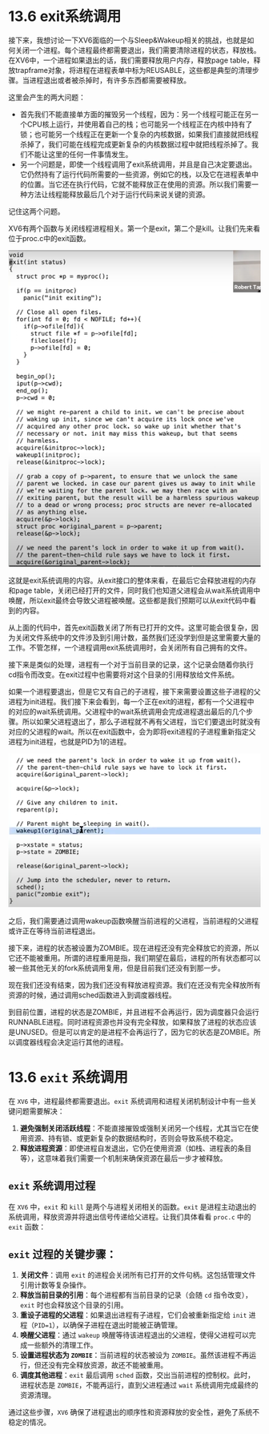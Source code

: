 # 13.6 exit系统调用

接下来，我想讨论一下XV6面临的一个与Sleep\&Wakeup相关的挑战，也就是如何关闭一个进程。每个进程最终都需要退出，我们需要清除进程的状态，释放栈。在XV6中，一个进程如果退出的话，我们需要释放用户内存，释放page table，释放trapframe对象，将进程在进程表单中标为REUSABLE，这些都是典型的清理步骤。当进程退出或者被杀掉时，有许多东西都需要被释放。

这里会产生的两大问题：

* 首先我们不能直接单方面的摧毁另一个线程，因为：另一个线程可能正在另一个CPU核上运行，并使用着自己的栈；也可能另一个线程正在内核中持有了锁；也可能另一个线程正在更新一个复杂的内核数据，如果我们直接就把线程杀掉了，我们可能在线程完成更新复杂的内核数据过程中就把线程杀掉了。我们不能让这里的任何一件事情发生。
* 另一个问题是，即使一个线程调用了exit系统调用，并且是自己决定要退出。它仍然持有了运行代码所需要的一些资源，例如它的栈，以及它在进程表单中的位置。当它还在执行代码，它就不能释放正在使用的资源。所以我们需要一种方法让线程能释放最后几个对于运行代码来说关键的资源。

记住这两个问题。

XV6有两个函数与关闭线程进程相关。第一个是exit，第二个是kill。让我们先来看位于proc.c中的exit函数。

![](<../.gitbook/assets/image (439).png>)

这就是exit系统调用的内容。从exit接口的整体来看，在最后它会释放进程的内存和page table，关闭已经打开的文件，同时我们也知道父进程会从wait系统调用中唤醒，所以exit最终会导致父进程被唤醒。这些都是我们预期可以从exit代码中看到的内容。

从上面的代码中，首先exit函数关闭了所有已打开的文件。这里可能会很复杂，因为关闭文件系统中的文件涉及到引用计数，虽然我们还没学到但是这里需要大量的工作。不管怎样，一个进程调用exit系统调用时，会关闭所有自己拥有的文件。

接下来是类似的处理，进程有一个对于当前目录的记录，这个记录会随着你执行cd指令而改变。在exit过程中也需要将对这个目录的引用释放给文件系统。

如果一个进程要退出，但是它又有自己的子进程，接下来需要设置这些子进程的父进程为init进程。我们接下来会看到，每一个正在exit的进程，都有一个父进程中的对应的wait系统调用。父进程中的wait系统调用会完成进程退出最后的几个步骤。所以如果父进程退出了，那么子进程就不再有父进程，当它们要退出时就没有对应的父进程的wait。所以在exit函数中，会为即将exit进程的子进程重新指定父进程为init进程，也就是PID为1的进程。

![](<../.gitbook/assets/image (502).png>)

之后，我们需要通过调用wakeup函数唤醒当前进程的父进程，当前进程的父进程或许正在等待当前进程退出。

接下来，进程的状态被设置为ZOMBIE。现在进程还没有完全释放它的资源，所以它还不能被重用。所谓的进程重用是指，我们期望在最后，进程的所有状态都可以被一些其他无关的fork系统调用复用，但是目前我们还没有到那一步。

现在我们还没有结束，因为我们还没有释放进程资源。我们在还没有完全释放所有资源的时候，通过调用sched函数进入到调度器线程。

到目前位置，进程的状态是ZOMBIE，并且进程不会再运行，因为调度器只会运行RUNNABLE进程。同时进程资源也并没有完全释放，如果释放了进程的状态应该是UNUSED。但是可以肯定的是进程不会再运行了，因为它的状态是ZOMBIE。所以调度器线程会决定运行其他的进程。





# 13.6 `exit` 系统调用

在 `XV6` 中，进程最终都需要退出。`exit` 系统调用和进程关闭机制设计中有一些关键问题需要解决：

1. **避免强制关闭活跃线程**：不能直接摧毁或强制关闭另一个线程，尤其当它在使用资源、持有锁、或更新复杂的数据结构时，否则会导致系统不稳定。
2. **释放进程资源**：即使进程自发退出，它仍在使用资源（如栈、进程表的条目等），这意味着我们需要一个机制来确保资源在最后一步才被释放。

## `exit` 系统调用过程

在 `XV6` 中，`exit` 和 `kill` 是两个与进程关闭相关的函数。`exit` 是进程主动退出的系统调用，释放资源并将退出信号传递给父进程。让我们具体看看 `proc.c` 中的 `exit` 函数：

## `exit` 过程的关键步骤：

1. **关闭文件**：调用 `exit` 的进程会关闭所有已打开的文件句柄。这包括管理文件引用计数等复杂操作。
2. **释放当前目录的引用**：每个进程都有当前目录的记录（会随 `cd` 指令改变），`exit` 时也会释放这个目录的引用。
3. **重设子进程的父进程**：如果退出进程有子进程，它们会被重新指定给 `init` 进程（`PID=1`），以确保子进程在退出时能被正确管理。
4. **唤醒父进程**：通过 `wakeup` 唤醒等待该进程退出的父进程，使得父进程可以完成一些额外的清理工作。
5. **设置进程状态为 `ZOMBIE`**：当前进程的状态被设为 `ZOMBIE`。虽然该进程不再运行，但还没有完全释放资源，故还不能被重用。
6. **调度其他进程**：`exit` 最后调用 `sched` 函数，交出当前进程的控制权。此时，进程状态是 `ZOMBIE`，不能再运行，直到父进程通过 `wait` 系统调用完成最终的资源清理。

通过这些步骤，`XV6` 确保了进程退出的顺序性和资源释放的安全性，避免了系统不稳定的情况。
